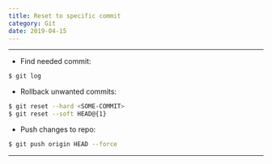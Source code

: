 ```yaml
---
title: Reset to specific commit
category: Git
date: 2019-04-15
---
```


-----

* Find needed commit:
```bash
$ git log 
```

* Rollback unwanted commits:
```bash
$ git reset --hard <SOME-COMMIT>
$ git reset --soft HEAD@{1}
```

* Push changes to repo:
```bash
$ git push origin HEAD --force
```

-----